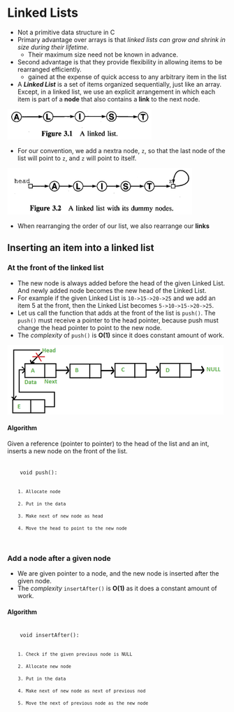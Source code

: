 # Linked Lists
- Not a primitive data structure in C
- Primary advantage over arrays is that *linked lists can grow and shrink in size during their lifetime*.
	- Their maximum size need not be known in advance.
- Second advantage is that they provide flexibility in allowing items to be rearranged efficiently.
	- gained at the expense of quick access to any arbitrary item in the list
- A ***Linked List*** is a set of items organized sequentially, just like an array. Except, in a linked list, we use an explicit arrangement in which each item is part of a **node** that also contains a **link** to the next node.

![Linked List](./img/LinkedList.png)

- For our convention, we add a nextra node, `z`, so that the last node of the list will point to `z`, and `z` will point to itself.

![Linked List with a dummy node](./img/DummyNode.png)

- When rearranging the order of our list, we also rearrange our **links**

## Inserting an item into a linked list
### At the front of the linked list
- The new node is always added before the head of the given Linked List. And newly added node becomes the new head of the Linked List.
- For example if the given Linked List is `10->15->20->25` and we add an item 5 at the front, then the Linked List becomes `5->10->15->20->25`. 
- Let us call the function that adds at the front of the list is `push()`. The `push()` must receive a pointer to the head pointer, because push must change the head pointer to point to the new node.
- The *complexity* of `push()` is **O(1)** since it does constant amount of work.

![Adding in front](./img/AddingFront.png)

#### Algorithm
Given a reference (pointer to pointer) to the head of the list and an int,
inserts a new node on the front of the list.

<code>
	void push():

		1. Allocate node

		2. Put in the data

		3. Make next of new node as head

		4. Move the head to point to the new node
</code>

### Add a node after a given node
- We are given pointer to a node, and the new node is inserted after the given node.
- The *complexity* `insertAfter()` is **O(1)** as it does a constant amount of work.

#### Algorithm

<code>
	void insertAfter():

		1. Check if the given previous node is NULL

		2. Allocate new node

		3. Put in the data

		4. Make next of new node as next of previous nod

		5. Move the next of previous node as the new node
</code>